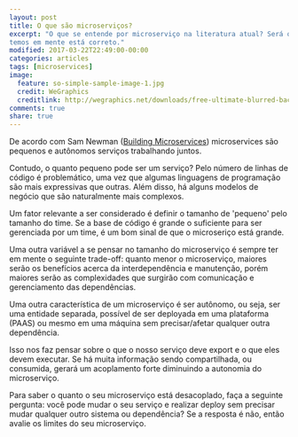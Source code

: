 ```yaml
---
layout: post
title: O que são microserviços?
excerpt: "O que se entende por microserviço na literatura atual? Será que o que
temos em mente está correto."
modified: 2017-03-22T22:49:00-00:00
categories: articles
tags: [microservices]
image:
  feature: so-simple-sample-image-1.jpg
  credit: WeGraphics
  creditlink: http://wegraphics.net/downloads/free-ultimate-blurred-background-pack/
comments: true
share: true
---
```


De acordo com Sam Newman ([Building Microservices](https://www.amazon.com/Building-Microservices-Designing-Fine-Grained-Systems/dp/1491950358/ref=s9_simh_gw_g14_i5_r?_encoding=UTF8&fpl=fresh&pf_rd_m=ATVPDKIKX0DER&pf_rd_s=&pf_rd_r=67VPD6EW255AWZT0BMBQ&pf_rd_t=36701&pf_rd_p=a6aaf593-1ba4-4f4e-bdcc-0febe090b8ed&pf_rd_i=desktop))
microservices são pequenos e autônomos serviços trabalhando juntos.

Contudo, o quanto pequeno pode ser um serviço? Pelo número de linhas de código é
problemático, uma vez que algumas linguagens de programação são mais expressivas
que outras. Além disso, há alguns modelos de negócio que são naturalmente mais
complexos.

Um fator relevante a ser considerado é definir o tamanho de 'pequeno' pelo tamanho
do time. Se a base de código é grande o suficiente para ser gerenciada por um
time, é um bom sinal de que o microseriço está grande.

Uma outra variável a se pensar no tamanho do microserviço é sempre ter em mente
o seguinte trade-off: quanto menor o microserviço, maiores serão os benefícios
acerca da interdependência e manutenção, porém maiores serão as complexidades
que surgirão com comunicação e gerenciamento das dependências.

Uma outra característica de um microserviço é ser autônomo, ou seja, ser uma
entidade separada, possível de ser deployada em uma plataforma (PAAS) ou mesmo
em uma máquina sem precisar/afetar qualquer outra dependência.

Isso nos faz pensar sobre o que o nosso serviço deve export e o que eles devem
executar. Se há muita informação sendo compartilhada, ou consumida, gerará um
acoplamento forte diminuindo a autonomia do microserviço.

Para saber o quanto o seu microserviço está desacoplado, faça a seguinte pergunta:
você pode mudar o seu serviço e realizar deploy sem precisar mudar qualquer outro
sistema ou dependência? Se a resposta é não, então avalie os limites do seu
microserviço.
